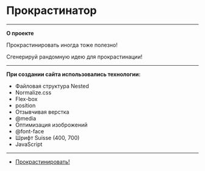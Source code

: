 # Прокрастинатор
--------------------------------------------------
**О проекте**

Прокрастинировать иногда тоже полезно!

Сгенерируй рандомную идею для прокрастинации!

--------------------------------------------------
**При создании сайта использовались технологии:**

* Файловая структура Nested
* Normalize.css
* Flex-box
* position
* Отзывчивая верстка
* @media
* Оптимизация изоброжений
* @font-face
* Шрифт Suisse (400, 700)
* JavaScript
--------------------------------------------------
<!-- **В планах** -->

* [Прокрастинировать!](https://taashev.github.io/procrastinate/)
